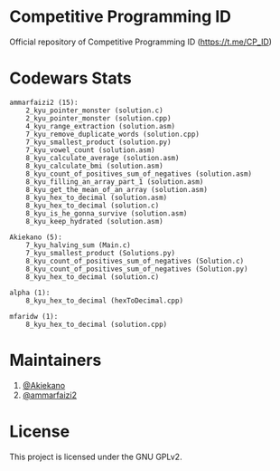 # Competitive Programming ID
Official repository of Competitive Programming ID (https://t.me/CP_ID)

# Codewars Stats
```
ammarfaizi2 (15):
	2_kyu_pointer_monster (solution.c)
	2_kyu_pointer_monster (solution.cpp)
	4_kyu_range_extraction (solution.asm)
	7_kyu_remove_duplicate_words (solution.cpp)
	7_kyu_smallest_product (solution.py)
	7_kyu_vowel_count (solution.asm)
	8_kyu_calculate_average (solution.asm)
	8_kyu_calculate_bmi (solution.asm)
	8_kyu_count_of_positives_sum_of_negatives (solution.asm)
	8_kyu_filling_an_array_part_1 (solution.asm)
	8_kyu_get_the_mean_of_an_array (solution.asm)
	8_kyu_hex_to_decimal (solution.asm)
	8_kyu_hex_to_decimal (solution.c)
	8_kyu_is_he_gonna_survive (solution.asm)
	8_kyu_keep_hydrated (solution.asm)

Akiekano (5):
	7_kyu_halving_sum (Main.c)
	7_kyu_smallest_product (Solutions.py)
	8_kyu_count_of_positives_sum_of_negatives (Solution.c)
	8_kyu_count_of_positives_sum_of_negatives (Solution.py)
	8_kyu_hex_to_decimal (solution.c)

alpha (1):
	8_kyu_hex_to_decimal (hexToDecimal.cpp)

mfaridw (1):
	8_kyu_hex_to_decimal (solution.cpp)
```

# Maintainers
1. <a href="https://github.com/akiekano">@Akiekano</a>
2. <a href="https://github.com/ammarfaizi2">@ammarfaizi2</a>

# License
This project is licensed under the GNU GPLv2.
